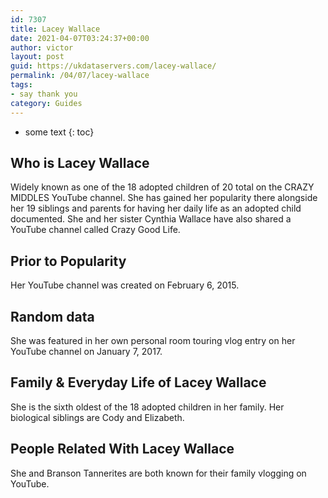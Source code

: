 ```yaml
---
id: 7307
title: Lacey Wallace
date: 2021-04-07T03:24:37+00:00
author: victor
layout: post
guid: https://ukdataservers.com/lacey-wallace/
permalink: /04/07/lacey-wallace
tags:
- say thank you
category: Guides
---
```


* some text
{: toc}


## Who is Lacey Wallace



Widely known as one of the 18 adopted children of 20 total on the CRAZY MIDDLES YouTube channel. She has gained her popularity there alongside her 19 siblings and parents for having her daily life as an adopted child documented. She and her sister Cynthia Wallace have also shared a YouTube channel called Crazy Good Life.

                
                
                
## Prior to Popularity



Her YouTube channel was created on February 6, 2015.

                
                
                
## Random data



She was featured in her own personal room touring vlog entry on her YouTube channel on January 7, 2017.

                
                
                
## Family & Everyday Life of Lacey Wallace



She is the sixth oldest of the 18 adopted children in her family. Her biological siblings are Cody and Elizabeth. 

                
                
                
## People Related With Lacey Wallace



She and Branson Tannerites are both known for their family vlogging on YouTube.

                
              
            
          
          
          